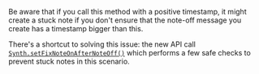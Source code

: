Be aware that if you call this method with a positive timestamp, it might create a stuck note if you don't ensure that the note-off message you create has a timestamp bigger than this.

There's a shortcut to solving this issue: the new API call [`Synth.setFixNoteOnAfterNoteOff()`](/scripting/scripting-api/synth#setfixnoteonafternoteoff) which performs a few safe checks to prevent stuck notes in this scenario.